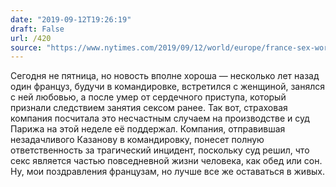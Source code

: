 ```yaml
---
date: "2019-09-12T19:26:19"
draft: False
url: /420
source: "https://www.nytimes.com/2019/09/12/world/europe/france-sex-work-accident.html?smid=tw-nytimes&smtyp=cur"
---
```


Сегодня не пятница, но новость вполне хороша — несколько лет назад один француз, будучи в командировке, встретился с женщиной, занялся с ней любовью, а после умер от сердечного приступа, который признали следствием занятия сексом ранее. 
Так вот, страховая компания посчитала это несчастным случаем на производстве и суд Парижа на этой неделе её поддержал. Компания, отправившая незадачливого Казанову в командировку, понесет полную ответственность за трагический инцидент, поскольку суд решил, что секс является частью повседневной жизни человека, как обед или сон. 
Ну, мои поздравления французам, но лучше все же оставаться в живых.
